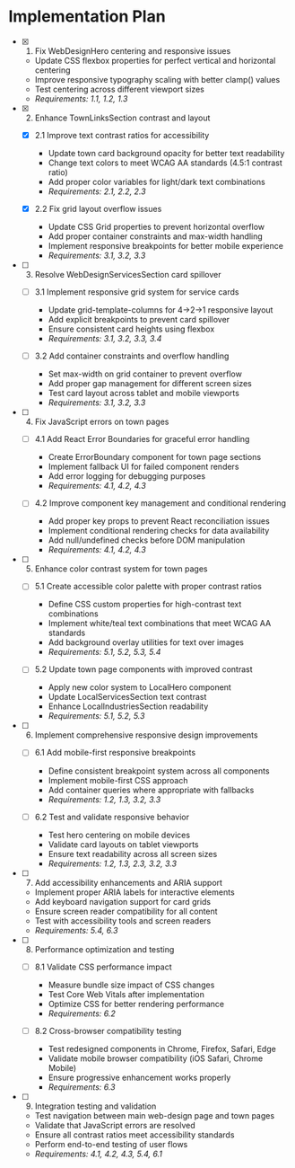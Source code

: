 # Implementation Plan

- [x] 1. Fix WebDesignHero centering and responsive issues






  - Update CSS flexbox properties for perfect vertical and horizontal centering
  - Improve responsive typography scaling with better clamp() values
  - Test centering across different viewport sizes
  - _Requirements: 1.1, 1.2, 1.3_

- [x] 2. Enhance TownLinksSection contrast and layout


  - [x] 2.1 Improve text contrast ratios for accessibility


    - Update town card background opacity for better text readability
    - Change text colors to meet WCAG AA standards (4.5:1 contrast ratio)
    - Add proper color variables for light/dark text combinations
    - _Requirements: 2.1, 2.2, 2.3_

  - [x] 2.2 Fix grid layout overflow issues


    - Update CSS Grid properties to prevent horizontal overflow
    - Add proper container constraints and max-width handling
    - Implement responsive breakpoints for better mobile experience
    - _Requirements: 3.1, 3.2, 3.3_

- [ ] 3. Resolve WebDesignServicesSection card spillover
  - [ ] 3.1 Implement responsive grid system for service cards
    - Update grid-template-columns for 4→2→1 responsive layout
    - Add explicit breakpoints to prevent card spillover
    - Ensure consistent card heights using flexbox
    - _Requirements: 3.1, 3.2, 3.3, 3.4_

  - [ ] 3.2 Add container constraints and overflow handling
    - Set max-width on grid container to prevent overflow
    - Add proper gap management for different screen sizes
    - Test card layout across tablet and mobile viewports
    - _Requirements: 3.1, 3.2, 3.3_

- [ ] 4. Fix JavaScript errors on town pages
  - [ ] 4.1 Add React Error Boundaries for graceful error handling
    - Create ErrorBoundary component for town page sections
    - Implement fallback UI for failed component renders
    - Add error logging for debugging purposes
    - _Requirements: 4.1, 4.2, 4.3_

  - [ ] 4.2 Improve component key management and conditional rendering
    - Add proper key props to prevent React reconciliation issues
    - Implement conditional rendering checks for data availability
    - Add null/undefined checks before DOM manipulation
    - _Requirements: 4.1, 4.2, 4.3_

- [ ] 5. Enhance color contrast system for town pages
  - [ ] 5.1 Create accessible color palette with proper contrast ratios
    - Define CSS custom properties for high-contrast text combinations
    - Implement white/teal text combinations that meet WCAG AA standards
    - Add background overlay utilities for text over images
    - _Requirements: 5.1, 5.2, 5.3, 5.4_

  - [ ] 5.2 Update town page components with improved contrast
    - Apply new color system to LocalHero component
    - Update LocalServicesSection text contrast
    - Enhance LocalIndustriesSection readability
    - _Requirements: 5.1, 5.2, 5.3_

- [ ] 6. Implement comprehensive responsive design improvements
  - [ ] 6.1 Add mobile-first responsive breakpoints
    - Define consistent breakpoint system across all components
    - Implement mobile-first CSS approach
    - Add container queries where appropriate with fallbacks
    - _Requirements: 1.2, 1.3, 3.2, 3.3_

  - [ ] 6.2 Test and validate responsive behavior
    - Test hero centering on mobile devices
    - Validate card layouts on tablet viewports
    - Ensure text readability across all screen sizes
    - _Requirements: 1.2, 1.3, 2.3, 3.2, 3.3_

- [ ] 7. Add accessibility enhancements and ARIA support
  - Implement proper ARIA labels for interactive elements
  - Add keyboard navigation support for card grids
  - Ensure screen reader compatibility for all content
  - Test with accessibility tools and screen readers
  - _Requirements: 5.4, 6.3_

- [ ] 8. Performance optimization and testing
  - [ ] 8.1 Validate CSS performance impact
    - Measure bundle size impact of CSS changes
    - Test Core Web Vitals after implementation
    - Optimize CSS for better rendering performance
    - _Requirements: 6.2_

  - [ ] 8.2 Cross-browser compatibility testing
    - Test redesigned components in Chrome, Firefox, Safari, Edge
    - Validate mobile browser compatibility (iOS Safari, Chrome Mobile)
    - Ensure progressive enhancement works properly
    - _Requirements: 6.3_

- [ ] 9. Integration testing and validation
  - Test navigation between main web-design page and town pages
  - Validate that JavaScript errors are resolved
  - Ensure all contrast ratios meet accessibility standards
  - Perform end-to-end testing of user flows
  - _Requirements: 4.1, 4.2, 4.3, 5.4, 6.1_